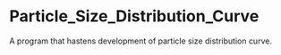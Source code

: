 # Particle_Size_Distribution_Curve
A program that hastens development of particle size distribution curve.
